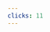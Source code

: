 ```yaml
---
clicks: 11
---
```


<div v-click="1" class="grid w-full h-full gap-3 grid-cols-5 grid-rows-3 transition-opacity duration-500">
  <header class="bg-gray-300 col-span-full rounded-lg grid p-3">
    <div class="bg-gray-400 rounded-lg grid items-center justify-center">
      <div v-click-hide="2" class="col-span-full row-span-full rounded-full w-14 h-14 flex items-center justify-center text-3xl transition-opacity duration-400">
        <div class="loader w-full h-full"></div>
      </div>
      <div v-click="2" class="col-span-full row-span-full border-4 border-green rounded-full w-14 h-14 flex items-center justify-center text-3xl transition-opacity duration-400">
        <mdi-check class="color-gray-100" />
      </div>
      <div v-click="3" class="col-span-full row-span-full bg-green rounded-full w-14 h-14 flex items-center justify-center text-3xl transition-opacity duration-400">
        <mdi-check class="color-gray-600" />
      </div>
    </div>
  </header>
  <aside class="bg-gray-300 row-[2/4] rounded-lg grid p-3">
    <div class="bg-gray-400 rounded-lg grid items-center justify-center">
      <div v-click-hide="4" class="col-span-full row-span-full rounded-full w-14 h-14 flex items-center justify-center text-3xl transition-opacity duration-400">
        <div class="loader w-full h-full"></div>
      </div>
      <div v-click="4" class="col-span-full row-span-full border-4 border-green rounded-full w-14 h-14 flex items-center justify-center text-3xl transition-opacity duration-400">
        <mdi-check class="color-gray-100" />
      </div>
      <div v-click="5" class="col-span-full row-span-full bg-green rounded-full w-14 h-14 flex items-center justify-center text-3xl transition-opacity duration-400">
        <mdi-check class="color-gray-600" />
      </div>
    </div>
  </aside>
  <main class="bg-gray-300 col-[2/6] row-[2/4] rounded-lg grid grid-cols-5 grid-rows-3 p-3 gap-3">
    <div class="bg-gray-400 col-[1/3] row-[1/4] rounded-lg grid items-center justify-center">
      <div v-click-hide="8" class="col-span-full row-span-full rounded-full w-14 h-14 flex items-center justify-center text-3xl transition-opacity duration-400">
        <div class="loader w-full h-full"></div>
      </div>
      <div v-click="8" class="col-span-full row-span-full border-4 border-green rounded-full w-14 h-14 flex items-center justify-center text-3xl transition-opacity duration-400">
        <mdi-check class="color-gray-100" />
      </div>
      <div v-click="9" class="col-span-full row-span-full bg-green rounded-full w-14 h-14 flex items-center justify-center text-3xl transition-opacity duration-400">
        <mdi-check class="color-gray-600" />
      </div>
    </div>
    <div class="bg-gray-400 col-[3/6] row-[1/3] rounded-lg grid items-center justify-center">
      <div v-click-hide="6" class="col-span-full row-span-full rounded-full w-14 h-14 flex items-center justify-center text-3xl transition-opacity duration-400">
        <div class="loader w-full h-full"></div>
      </div>
      <div v-click="6" class="col-span-full row-span-full border-4 border-green rounded-full w-14 h-14 flex items-center justify-center text-3xl transition-opacity duration-400">
        <mdi-check class="color-gray-100" />
      </div>
      <div v-click="7" class="col-span-full row-span-full bg-green rounded-full w-14 h-14 flex items-center justify-center text-3xl transition-opacity duration-400">
        <mdi-check class="color-gray-600" />
      </div>
    </div>
    <div class="bg-gray-400 col-[3/6] row-[3/4] rounded-lg grid items-center justify-center">
      <div v-click-hide="10" class="col-span-full row-span-full rounded-full w-14 h-14 flex items-center justify-center text-3xl transition-opacity duration-400">
        <div class="loader w-full h-full"></div>
      </div>
      <div v-click="10" class="col-span-full row-span-full border-4 border-green rounded-full w-14 h-14 flex items-center justify-center text-3xl transition-opacity duration-400">
        <mdi-check class="color-gray-100" />
      </div>
      <div v-click="11" class="col-span-full row-span-full bg-green rounded-full w-14 h-14 flex items-center justify-center text-3xl transition-opacity duration-400">
        <mdi-check class="color-gray-600" />
      </div>
    </div>
  </main>
</div>
